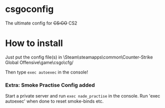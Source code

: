 # csgoconfig
The ultimate config for ~~CS:GO~~ CS2

# How to install
Just put the config file(s) in \Steam\steamapps\common\Counter-Strike Global Offensive\game\csgo\cfg/

Then type `exec autoexec` in the console!

### Extra: Smoke Practise Config added
Start a private server and run `exec nade_practise` in the console.
Run 'exec autoexec' when done to reset smoke-binds etc.